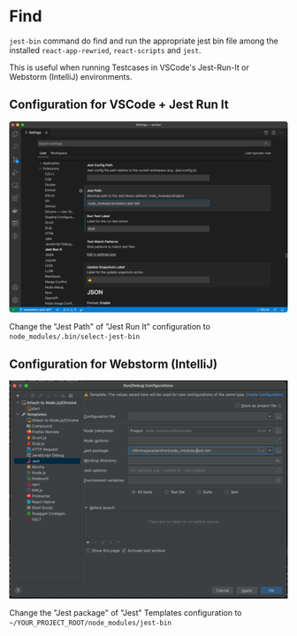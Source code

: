# Find

`jest-bin` command do find and run the appropriate jest bin file among the installed `react-app-rewried`, `react-scripts` and `jest`.

This is useful when running Testcases in VSCode's Jest-Run-It or Webstorm (IntelliJ) environments.

## Configuration for VSCode + Jest Run It

<img src="https://github.com/rocket-hangar/jest-bin/blob/main/readme-assets/jest-run-it.png?raw=true" width="700" />

Change the "Jest Path" of "Jest Run It" configuration to `node_modules/.bin/select-jest-bin`

## Configuration for Webstorm (IntelliJ)

<img src="https://github.com/rocket-hangar/jest-bin/blob/main/readme-assets/webstorm.png?raw=true" width="700" />

Change the "Jest package" of "Jest" Templates configuration to `~/YOUR_PROJECT_ROOT/node_modules/jest-bin`
